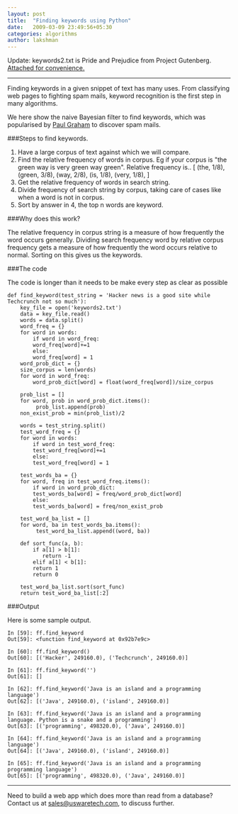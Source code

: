 ```yaml
---
layout: post
title:  "Finding keywords using Python"
date:   2009-03-09 23:49:56+05:30
categories: algorithms
author: lakshman
---
```

Update: keywords2.txt is Pride and Prejudice from Project Gutenberg. <a href='http://www.agiliq.com/blog/wp-content/uploads/2009/03/keywords2.txt'>Attached for convenience.</a>

-------------

Finding keywords in a given snippet of text has many uses. From classifying web pages to fighting spam mails, keyword recognition is the first step
in many algorithms.

We here show the naive Bayesian filter to find keywords, which was popularised by [Paul Graham](http://www.paulgraham.com/spam.html) to discover spam mails.

###Steps to find keywords.

1. Have a large corpus of text against which we will compare.
2. Find the relative frequency of words in corpus. Eg if your corpus is "the green way is very green way green".
Relative frequency is..
[
(the, 1/8),
(green, 3/8),
(way, 2/8),
(is, 1/8),
(very, 1/8),
]
3. Get the relative frequency of words in search string.
4. Divide frequency of search string by corpus, taking care of cases like when a word is not in corpus.
5. Sort by answer in 4, the top n words are keyword.

###Why does this work?

The relative frequency in corpus string is a measure of how frequently the word occurs generally. Dividing search frequency word by
relative corpus frequency gets a measure of how frequently the word occurs relative to normal. Sorting on this gives us the keywords.

###The code

The code is longer than it needs to be make every step as clear as possible

	def find_keyword(test_string = 'Hacker news is a good site while Techcrunch not so much'):
		key_file = open('keywords2.txt')
		data = key_file.read()
		words = data.split()
		word_freq = {}
		for word in words:
		    if word in word_freq:
			word_freq[word]+=1
		    else:
			word_freq[word] = 1
		word_prob_dict = {}
		size_corpus = len(words)
		for word in word_freq:
		    word_prob_dict[word] = float(word_freq[word])/size_corpus

		prob_list = []
		for word, prob in word_prob_dict.items():
		     prob_list.append(prob)
		non_exist_prob = min(prob_list)/2

		words = test_string.split()
		test_word_freq = {}
		for word in words:
		    if word in test_word_freq:
			test_word_freq[word]+=1
		    else:
			test_word_freq[word] = 1

		test_words_ba = {}
		for word, freq in test_word_freq.items():
		    if word in word_prob_dict:
			test_words_ba[word] = freq/word_prob_dict[word]
		    else:
			test_words_ba[word] = freq/non_exist_prob

		test_word_ba_list = []
		for word, ba in test_words_ba.items():
		     test_word_ba_list.append((word, ba))

		def sort_func(a, b):
		    if a[1] > b[1]:
		       return -1
		    elif a[1] < b[1]:
			return 1
		    return 0

		test_word_ba_list.sort(sort_func)
		return test_word_ba_list[:2]



###Output

Here is some sample output.

	In [59]: ff.find_keyword
	Out[59]: <function find_keyword at 0x92b7e9c>

	In [60]: ff.find_keyword()
	Out[60]: [('Hacker', 249160.0), ('Techcrunch', 249160.0)]

	In [61]: ff.find_keyword('')
	Out[61]: []

	In [62]: ff.find_keyword('Java is an island and a programming language')
	Out[62]: [('Java', 249160.0), ('island', 249160.0)]

	In [63]: ff.find_keyword('Java is an island and a programming language. Python is a snake and a programming')
	Out[63]: [('programming', 498320.0), ('Java', 249160.0)]

	In [64]: ff.find_keyword('Java is an island and a programming language')
	Out[64]: [('Java', 249160.0), ('island', 249160.0)]

	In [65]: ff.find_keyword('Java is an island and a programming  programming language')
	Out[65]: [('programming', 498320.0), ('Java', 249160.0)]


--------------------------------

Need to build a web app which does more than read from a database? Contact us at sales@uswaretech.com, to discuss further.



